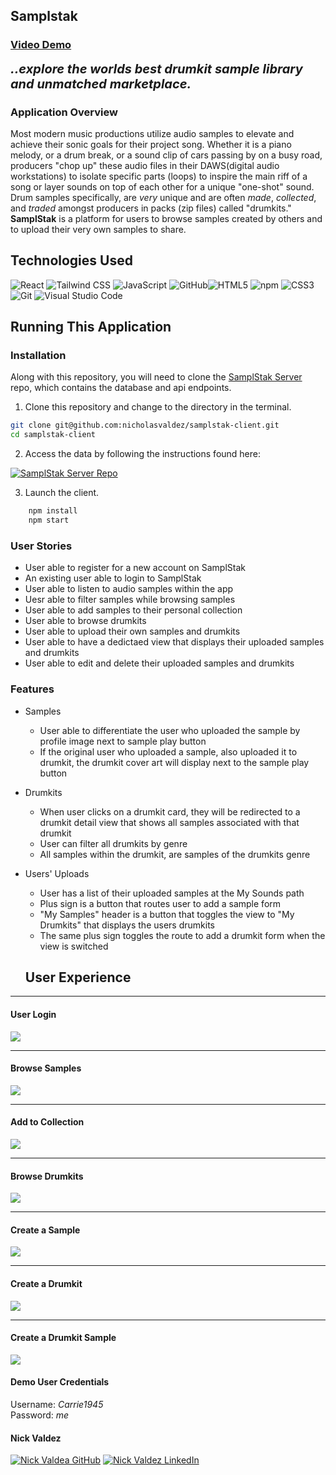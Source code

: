 ## Samplstak

### [Video Demo](https://www.loom.com/share/7ce29a209a524674a989752a16db0d98?sid=c94a1919-87d7-44ca-a290-4ca19fd0cfa9)

<b style="font-size: 20px;"><i>..explore the worlds best drumkit sample
library and unmatched marketplace.</i></b>

### Application Overview

Most modern music productions utilize audio samples to elevate and achieve their sonic goals for their project song. Whether it is a piano melody, or a drum break, or a sound clip of cars passing by on a busy road, producers "chop up" these audio files in their DAWS(digital audio workstations) to isolate specific parts (loops) to inspire the main riff of a song or layer sounds on top of each other for a unique "one-shot" sound. Drum samples specifically, are _very_ unique and are often _made_, _collected_, and _traded_ amongst producers in packs (zip files) called "drumkits."
**SamplStak** is a platform for users to browse samples created by others and to upload their very own samples to share.

## Technologies Used

![React](https://img.shields.io/badge/react%20-%2320232a.svg?&style=for-the-badge&logo=react&logoColor=%2361DAFB) ![Tailwind CSS](https://img.shields.io/badge/Tailwind_CSS-38B2AC?style=for-the-badge&logo=tailwind-css&logoColor=white) ![JavaScript](https://img.shields.io/badge/javascript%20-%23323330.svg?&style=for-the-badge&logo=javascript&logoColor=%23F7DF1E) ![GitHub](https://img.shields.io/badge/github%20-%23121011.svg?&style=for-the-badge&logo=github&logoColor=white)![HTML5](https://img.shields.io/badge/html5%20-%23E34F26.svg?&style=for-the-badge&logo=html5&logoColor=white) ![npm](https://img.shields.io/badge/npm-CB3837?style=for-the-badge&logo=npm&logoColor=white) ![CSS3](https://img.shields.io/badge/css3%20-%231572B6.svg?&style=for-the-badge&logo=css3&logoColor=white) ![Git](https://img.shields.io/badge/git%20-%23F05033.svg?&style=for-the-badge&logo=git&logoColor=white) ![Visual Studio Code](https://img.shields.io/badge/VSCode%20-%23007ACC.svg?&style=for-the-badge&logo=visual-studio-code&logoColor=white)

## Running This Application

### Installation

Along with this repository, you will need to clone the [SamplStak Server](https://github.com/nicholasvaldez/samplstak-server) repo, which contains the database and api endpoints.

1. Clone this repository and change to the directory in the terminal.

```sh
git clone git@github.com:nicholasvaldez/samplstak-client.git
cd samplstak-client
```

2. Access the data by following the instructions found here:

<a href="https://github.com/nicholasvaldez/samplstak-server" target="_blank"><img src="https://img.shields.io/badge/server repo%20-%2375120e.svg?&style=for-the-badge&&logoColor=white" alt="SamplStak Server Repo" style="height: auto !important; width: auto !important;" /></a>

3. Launch the client.

```sh
    npm install
    npm start
```

### User Stories

- User able to register for a new account on SamplStak
- An existing user able to login to SamplStak
- User able to listen to audio samples within the app
- Uesr able to filter samples while browsing samples
- User able to add samples to their personal collection
- User able to browse drumkits
- User able to upload their own samples and drumkits
- User able to have a dedictaed view that displays their uploaded samples and drumkits
- User able to edit and delete their uploaded samples and drumkits

### Features

- Samples
  - User able to differentiate the user who uploaded the sample by profile image next to sample play button
  - If the original user who uploaded a sample, also uploaded it to drumkit, the drumkit cover art will display next to the sample play button
- Drumkits
  - When user clicks on a drumkit card, they will be redirected to a drumkit detail view that shows all samples associated with that drumkit
  - User can filter all drumkits by genre
  - All samples within the drumkit, are samples of the drumkits genre
- Users' Uploads

  - User has a list of their uploaded samples at the My Sounds path
  - Plus sign is a button that routes user to add a sample form
  - "My Samples" header is a button that toggles the view to "My Drumkits" that displays the users drumkits
  - The same plus sign toggles the route to add a drumkit form when the view is switched

  ## User Experience

---

#### User Login

![](gifs/SS_Login.gif)

---

#### Browse Samples

![](gifs/SS_Browse.gif)

---

#### Add to Collection

![](gifs/SS_Collection.gif)

---

#### Browse Drumkits

![](gifs/SS_Drumkits.gif)

---

#### Create a Sample

![](gifs/SS_Sample_upload.gif)

---

#### Create a Drumkit

![](gifs/SS_Drumkit-upload.gif)

---

#### Create a Drumkit Sample

![](gifs/SS_Drumkit--sample.gif)

#### Demo User Credentials

<p>
Username: <i>Carrie1945</i>
<br>
Password: <i>me</i>

#### Nick Valdez

<a href="https://www.github.com/nicholasvaldez/" target="_blank"><img src="https://img.shields.io/badge/github%20-%23121011.svg?&style=for-the-badge&logo=github&logoColor=white" alt="Nick Valdea GitHub" style="height: auto !important;width: auto !important;" /></a> <a href="https://www.linkedin.com/in/nicholasvaldez/" target="_blank"><img src="https://img.shields.io/badge/linkedin%20-%230077B5.svg?&style=for-the-badge&logo=linkedin&logoColor=white" alt="Nick Valdez LinkedIn" style="height: auto !important;width: auto !important;" /></a>
